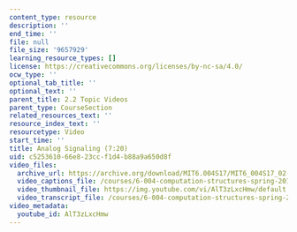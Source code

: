 ```yaml
---
content_type: resource
description: ''
end_time: ''
file: null
file_size: '9657929'
learning_resource_types: []
license: https://creativecommons.org/licenses/by-nc-sa/4.0/
ocw_type: ''
optional_tab_title: ''
optional_text: ''
parent_title: 2.2 Topic Videos
parent_type: CourseSection
related_resources_text: ''
resource_index_text: ''
resourcetype: Video
start_time: ''
title: Analog Signaling (7:20)
uid: c5253610-66e8-23cc-f1d4-b88a9a650d8f
video_files:
  archive_url: https://archive.org/download/MIT6.004S17/MIT6_004S17_02-02-02_300k.mp4
  video_captions_file: /courses/6-004-computation-structures-spring-2017/5306f40c227458dcb796d4bf96bbe6e8_AlT3zLxcHmw.vtt
  video_thumbnail_file: https://img.youtube.com/vi/AlT3zLxcHmw/default.jpg
  video_transcript_file: /courses/6-004-computation-structures-spring-2017/4fe4730a21fbc3db6ae93ecdcafe2da5_AlT3zLxcHmw.pdf
video_metadata:
  youtube_id: AlT3zLxcHmw
---
```

